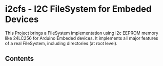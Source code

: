 # i2cfs - I2C FileSystem for Embeded Devices

This Project brings a FileSystem implementation using i2c EEPROM memory like 24LC256 
for Arduino Embeded devices. It implements all major features of a real FileSystem, 
including directories (at root level).

## Contents
